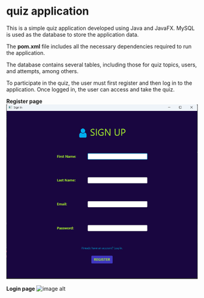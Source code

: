# quiz application

This is a simple quiz application developed using Java and JavaFX. MySQL is used as the database to store the application data.  

The **pom.xml** file includes all the necessary dependencies required to run the application.  

The database contains several tables, including those for quiz topics, users, and attempts, among others.

To participate in the quiz, the user must first register and then log in to the application. Once logged in, the user can access and take the quiz.

**Register page**
![image alt](https://github.com/Habib7892/quiz-application/blob/d19bb00323bcb0e6efe0d55f588bd13e82fbc6db/Signup%20page.png)

**Login page**
![image alt]()
